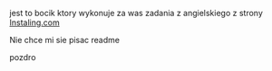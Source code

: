 jest to bocik ktory wykonuje za was zadania z angielskiego z strony [Instaling.com](https://instaling.pl/)


Nie chce mi sie pisac readme

pozdro
